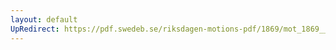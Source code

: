 ```yaml
---
layout: default
UpRedirect: https://pdf.swedeb.se/riksdagen-motions-pdf/1869/mot_1869__ak__00343/mot_1869__ak__00343_004.pdf
---
```

